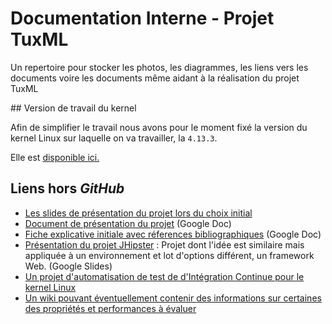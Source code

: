 # Documentation Interne - Projet TuxML
Un repertoire pour stocker les photos, les diagrammes, les liens vers les documents voire les documents même aidant à la réalisation du projet TuxML

## Version de travail du kernel

Afin de simplifier le travail nous avons pour le moment fixé la version du kernel Linux sur laquelle on va travailler, la `4.13.3`.

Elle est [disponible ici.](https://cdn.kernel.org/pub/linux/kernel/v4.x/linux-4.13.3.tar.xz)

## Liens hors *GitHub*

- [Les slides de présentation du projet lors du choix initial](https://docs.google.com/presentation/d/1u2ld1jwbyhEq0lPz3XYv3FyrxmFLfgvJeuojS9FXvEw/edit#slide=id.p)
- [Document de présentation du projet](https://docs.google.com/document/d/1r7q-wy94Dqasbi7R_Di7lzOsMI3_uryRaRMorFCdeEA/edit) (Google Doc)
- [Fiche explicative initiale avec réferences bibliographiques](https://docs.google.com/document/d/1Qs9dYQNbghcK64raqplQ6asow-b93GPkYMow-SwqY5Y/edit#) (Google Doc)
- [Présentation du projet JHipster](https://docs.google.com/presentation/d/1574Y1wnw07aOXiuR2xGuureC5WNYfHnr_4UD1IPYOH8/edit#slide=id.g1b80b90d81_4_37) : Projet dont l'idée est similaire mais appliquée à un environnement et lot d'options différent, un framework Web. (Google Slides)
- [Un projet d'automatisation de test de d'Intégration Continue pour le kernel Linux](https://kernelci.org/)
- [Un wiki pouvant éventuellement contenir des informations sur certaines des propriétés et performances à évaluer](http://elinux.org/Main_Page)

